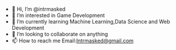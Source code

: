 - 👋 Hi, I’m @intrmasked
- 👀 I’m interested in Game Development
- 🌱 I’m currently learning Machine Learning,Data Science and Web Development
- 💞️ I’m looking to collaborate on anything
- 📫 How to reach me Email:Intrmasked@gmail.com

<!---
intrmasked/intrmasked is a ✨ special ✨ repository because its `README.md` (this file) appears on your GitHub profile.
You can click the Preview link to take a look at your changes.
--->
